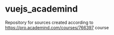 # vuejs_academind
Repository for sources created according to https://pro.academind.com/courses/766397 course
